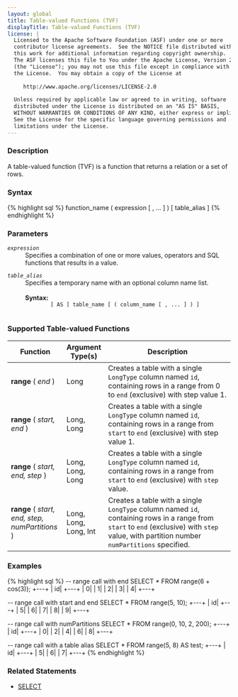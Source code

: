 ```yaml
---
layout: global
title: Table-valued Functions (TVF)
displayTitle: Table-valued Functions (TVF)
license: |
  Licensed to the Apache Software Foundation (ASF) under one or more
  contributor license agreements.  See the NOTICE file distributed with
  this work for additional information regarding copyright ownership.
  The ASF licenses this file to You under the Apache License, Version 2.0
  (the "License"); you may not use this file except in compliance with
  the License.  You may obtain a copy of the License at
 
     http://www.apache.org/licenses/LICENSE-2.0
 
  Unless required by applicable law or agreed to in writing, software
  distributed under the License is distributed on an "AS IS" BASIS,
  WITHOUT WARRANTIES OR CONDITIONS OF ANY KIND, either express or implied.
  See the License for the specific language governing permissions and
  limitations under the License.
---
```


### Description

A table-valued function (TVF) is a function that returns a relation or a set of rows.

### Syntax

{% highlight sql %}
function_name ( expression [ , ... ] ) [ table_alias ]
{% endhighlight %}

### Parameters

<dl>
  <dt><code><em>expression</em></code></dt>
  <dd>
    Specifies a combination of one or more values, operators and SQL functions that results in a value.
  </dd>
</dl>
<dl>
  <dt><code><em>table_alias</em></code></dt>
  <dd>
    Specifies a temporary name with an optional column name list. <br><br>
    <b>Syntax:</b>
      <code>
        [ AS ] table_name [ ( column_name [ , ... ] ) ]
      </code>
  </dd>
</dl>

### Supported Table-valued Functions

<table class="table">
  <thead>
    <tr><th style="width:25%">Function</th><th>Argument Type(s)</th><th>Description</th></tr>
  </thead>
    <tr>
      <td><b> range </b>( <i>end</i> )</td>
      <td> Long </td>
      <td>Creates a table with a single <code>LongType</code> column named <code>id</code>, containing rows in a range from 0 to <code>end</code> (exclusive) with step value 1.</td>
    </tr>
    <tr>
      <td><b> range </b>( <i> start, end</i> )</td>
      <td> Long, Long </td>
      <td width="60%">Creates a table with a single <code>LongType</code> column named <code>id</code>, containing rows in a range from <code>start</code> to <code>end</code> (exclusive) with step value 1.</td>
    </tr>
    <tr>
      <td><b> range </b>( <i> start, end, step</i> )</td>
      <td> Long, Long, Long </td>
      <td width="60%">Creates a table with a single <code>LongType</code> column named <code>id</code>, containing rows in a range from <code>start</code> to <code>end</code> (exclusive) with <code>step</code> value.</td>
     </tr>
    <tr>
      <td><b> range </b>( <i> start, end, step, numPartitions</i> )</td>
      <td> Long, Long, Long, Int </td>
      <td width="60%">Creates a table with a single <code>LongType</code> column named <code>id</code>, containing rows in a range from <code>start</code> to <code>end</code> (exclusive) with <code>step</code> value, with partition number <code>numPartitions</code> specified. </td>
    </tr>
</table>

### Examples

{% highlight sql %}
-- range call with end
SELECT * FROM range(6 + cos(3));
  +---+
  | id|
  +---+
  |  0|
  |  1|
  |  2|
  |  3|
  |  4|
  +---+

-- range call with start and end
SELECT * FROM range(5, 10);
  +---+
  | id|
  +---+
  |  5|
  |  6|
  |  7|
  |  8|
  |  9|
  +---+

-- range call with numPartitions
SELECT * FROM range(0, 10, 2, 200);
  +---+
  | id|
  +---+
  |  0|
  |  2|
  |  4|
  |  6|
  |  8|
  +---+

-- range call with a table alias
SELECT * FROM range(5, 8) AS test;
  +---+
  | id|
  +---+
  |  5|
  |  6|
  |  7|
  +---+
{% endhighlight %}

### Related Statements

 * [SELECT](sql-ref-syntax-qry-select.html)
